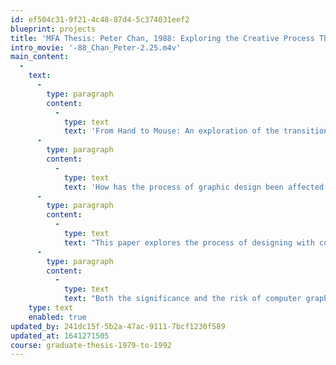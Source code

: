 ```yaml
---
id: ef504c31-9f21-4c48-87d4-5c374031eef2
blueprint: projects
title: 'MFA Thesis: Peter Chan, 1988: Exploring the Creative Process Through Systems'
intro_movie: '-88_Chan_Peter-2.25.m4v'
main_content:
  -
    text:
      -
        type: paragraph
        content:
          -
            type: text
            text: 'From Hand to Mouse: An exploration of the transition from mechanical to electronic means of graphic design. 1988'
      -
        type: paragraph
        content:
          -
            type: text
            text: 'How has the process of graphic design been affected by the introduction of computer technology? Within this period of transition, graphic designers are approaching an era in which they are needed to visually organize abundant, cheap, and immediate information. How can graphic designers maximize their own effectiveness and maintain the essence of presenting clear and well designed graphics in this age?'
      -
        type: paragraph
        content:
          -
            type: text
            text: "This paper explores the process of designing with computers. In the application of computer-aided-design systems as electronic sketch-boards or production tools, texts and images for printed pages are composed on the computer screen. When microcomputers are used as a new medium for communications, interactive graphic documents are created, displayed and presented to the user on a video monitor. The subject matter of this paper is applied to a typography exercise, in which the same content is presented using the two different media mentioned above.\_"
      -
        type: paragraph
        content:
          -
            type: text
            text: "Both the significance and the risk of computer graphics applications are discussed in the conclusion. Computers with their new capabilities for graphic production and visual communications are generating questions about whether graphic designer’s creativity and capabilities are strengthened by the use of electronic tools.\_"
    type: text
    enabled: true
updated_by: 241dc15f-5b2a-47ac-9111-7bcf1230f589
updated_at: 1641271505
course: graduate-thesis-1979-to-1992
---
```

